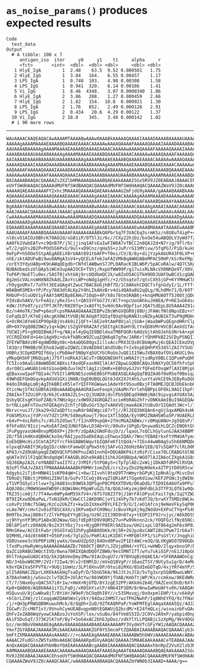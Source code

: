 # `as_noise_params()` produces expected results

    Code
      test_data
    Output
      # A tibble: 100 x 7
         antigen_iso  iter     y0     y1    t1     alpha     r
         <fct>       <int>  <dbl>  <dbl> <dbl>     <dbl> <dbl>
       1 HlyE_IgA        1  2.48    63.5  9.52 0.000581   1.75
       2 HlyE_IgG        1  3.04   164.   6.55 0.00457    1.17
       3 LPS_IgA         1  0.748  103.   4.98 0.00308    1.58
       4 LPS_IgG         1  0.941  320.   6.14 0.00166    1.41
       5 Vi_IgG          1  8.46  4348.   3.07 0.0000340  1.06
       6 HlyE_IgA        2  3.86   288.   1.27 0.000459   2.66
       7 HlyE_IgG        2  1.82   154.  10.8  0.000921   1.30
       8 LPS_IgA         2  1.76   852.   2.49 0.000126   2.91
       9 LPS_IgG         2  0.434   20.6  4.29 0.00122    1.37
      10 Vi_IgG          2 18.8    345.   3.48 0.000142   1.02
      # i 90 more rows

---

    WAoAAAACAAQEAQACAwAAAAMTAAAABwAAAw0AAABkAAAAAQAAAAIAAAADAAAABAAAAAUAAAAB
    AAAAAgAAAAMAAAAEAAAABQAAAAEAAAACAAAAAwAAAAQAAAAFAAAAAQAAAAIAAAADAAAABAAA
    AAUAAAABAAAAAgAAAAMAAAAEAAAABQAAAAEAAAACAAAAAwAAAAQAAAAFAAAAAQAAAAIAAAAD
    AAAABAAAAAUAAAABAAAAAgAAAAMAAAAEAAAABQAAAAEAAAACAAAAAwAAAAQAAAAFAAAAAQAA
    AAIAAAADAAAABAAAAAUAAAABAAAAAgAAAAMAAAAEAAAABQAAAAEAAAACAAAAAwAAAAQAAAAF
    AAAAAQAAAAIAAAADAAAABAAAAAUAAAABAAAAAgAAAAMAAAAEAAAABQAAAAEAAAACAAAAAwAA
    AAQAAAAFAAAAAQAAAAIAAAADAAAABAAAAAUAAAABAAAAAgAAAAMAAAAEAAAABQAAAAEAAAAC
    AAAAAwAAAAQAAAAFAAAAAQAAAAIAAAADAAAABAAAAAUAAAABAAAAAgAAAAMAAAAEAAAABQAA
    BAIAAAABAAQACQAAAAZsZXZlbHMAAAAQAAAABQAEAAkAAAAISGx5RV9JZ0EABAAJAAAACEhs
    eUVfSWdHAAQACQAAAAdMUFNfSWdBAAQACQAAAAdMUFNfSWdHAAQACQAAAAZWaV9JZ0cAAAQC
    AAAAAQAEAAkAAAAFY2xhc3MAAAAQAAAAAQAEAAkAAAAGZmFjdG9yAAAA/gAAAA0AAABkAAAA
    AQAAAAEAAAABAAAAAQAAAAEAAAACAAAAAgAAAAIAAAACAAAAAgAAAAMAAAADAAAAAwAAAAMA
    AAADAAAABAAAAAQAAAAEAAAABAAAAAQAAAAFAAAABQAAAAUAAAAFAAAABQAAAAYAAAAGAAAA
    BgAAAAYAAAAGAAAABwAAAAcAAAAHAAAABwAAAAcAAAAIAAAACAAAAAgAAAAIAAAACAAAAAkA
    AAAJAAAACQAAAAkAAAAJAAAACgAAAAoAAAAKAAAACgAAAAoAAAALAAAACwAAAAsAAAALAAAA
    CwAAAAwAAAAMAAAADAAAAAwAAAAMAAAADQAAAA0AAAANAAAADQAAAA0AAAAOAAAADgAAAA4A
    AAAOAAAADgAAAA8AAAAPAAAADwAAAA8AAAAPAAAAEAAAABAAAAAQAAAAEAAAABAAAAARAAAA
    EQAAABEAAAARAAAAEQAAABIAAAASAAAAEgAAABIAAAASAAAAEwAAABMAAAATAAAAEwAAABMA
    AAAUAAAAFAAAABQAAAAUAAAAFAAAAA4AAABkQAPbrSq7F3VACEq3srmKSz/n8U8uT4ipP+4Y
    nl0cvO1AIOz0BhrK70AO2d/xG81iP/0T5l3z/6c//CXy22hjDz/bxOe54uABQDLV3yWd7fZA
    AA0fk2VwbEATv+c9QnB7P/j5Cjjinq1AFsEaIwFIW0A7vTBCC2n8QAJZd+N7rig/9flr6slZ
    wT/2/qGYs2B2P+POdSS6PxU/9ul+vD9Cnz/qHa5S+zJuP/rG1SMYivw/5fqPG7/PiD/kukOp
    9eFpP+h5OOe5StpAEgADEiX0rUAAt891tbAFP+T0oi/CV/8/8y+dijYzpkAbUR43F0LVP+6N
    nhE/sktADUFwBi9wu0AMgA3sV4+yQCEL6febJaFAIVMkBqAWHUABeMPAC5RHP/kSrReFMpI/
    /orEY3YdyUABp+K9nAWqQEgdbrCNfdlAWBwnS7JPL0ARacK1BLW6P/5pACoRAlw/4Q7CSKgX
    NUBAUbedszUlQAp5iWCm3upAAIOCD+T5hj/RxpUfWW99P/g17uisRLNAcVX0NKQe9T/X0V/X
    ToP6P/NoETlu0ec/5AST0jxhtUAj9rcUQdbmQC2k/w8ZoO5ACGTkH9ODJUAFOwBCd1cgQABx
    8g2mScVALnsWHXN8ZkAdLZAvYcLWP+oNdg1gHfc/+2/U5sqtoT/qtcCXh5jGP+KYYMHwKTA/
    /h9ygoURxT/7ufht3EEaQAg4tZwuC7BAC6UGjhBf7D/1C8AKehCDQCTsfgnGdyI/1L/FTf+K
    W0ABmRSMEk+YP/Pcy78A3dtALKp2Y4hLIkAHzBrv4didQA9a8U2qQLg/9LhdMn71/D/69TfB
    RHbUP+5luUQV1yFAAY3AMIBp8EAHu71Oqb+4P/X8s76tm5RAB6j+knqHMUAOTf5J0OtjQDdU
    PZdsBxhAKV/SrFeASz/yReJS+cl+QAS5YFbG7JY/8lT+npcUoUAhkuJH8EA/P+RE3uGK4sc/
    4dW/JtPe0T/yzzTPfJKfP/R0Z0Tq+JxAOfYL5vHdc0Av9Qpf1urJQA7SdEpL8U5AAA4Z91rH
    Bz/n4HoTK/3mP+p6ezFcpsMAAAAOAAAAZEBPvZ8cWhGVQGR8j88UjJFAWcfNlONpsEBz+rS2
    CeFqQLD7/K7mEjdAcgKX0WJtVUBjNCAUq0f3QIqfQUqY6pRANJcoNZkyAUB1kT3uP9gMQHr9
    G+OcRHJAYe6SXP99pkBjVs4k9iIjQFt+l6E2e9tAmP8OjaljSUA+jWaabWPuQEqndHRrClpA
    dR+0X7VgQ0BZOW2y1q+kQH/iSZgVF6RAZAfz5DItgkCBaHYdLtYxQD8VMrHVCBlAeXdIfAvr
    7UCWIjPS+g9OQIBmAJf+g/NAjel4yDqIE0BDldoaTMBFQGRrbAOzUjtAhOJehb3NrkA+xpRw
    VCCRQIXHFd+G4n1AgH9i+dvkfkBRcW9ZCuqIQH6q87gfm/JARKrlYQhMPkBI2SCDyPSNQIIf
    ZFEYWTBAVz0F4g4WD0ByX8c+b4aQQG8OgxIillxAccPRX3CQs0CBkWpMuj6cQEAICEmzDVpA
    l03QrzfMH0Bz9CEho8JwQEuZQWZLC8VAED84lAhd5UBcf+Ix9spEQHhPX53dSlZAI7Y5UGly
    U0Bhz3COpKDPQIf6UyjcPbBAeF5N0pYq5UCYblRoUoJuQE1I15WuJVBAX0afOVi4KUCL9ngv
    yMkpQHSHFjM6QipAjJ75flnURkA3lACvTrOBQGNEUHfCsW9AIYjtsdRpV0BLC1QPvmPuQH93
    TC5Ico9AaGi08mW8D0CABXxifAodQFxasN9IlAlAYZ8pwLGQB0CAQoJbNXYyQC56fhfvSphA
    dvrO8CLwWUAb1n6tG1ooQHbZuvlHZtlAgIzjDmRx+EBhUyGJ2VrfQFeDfOsqWflAXI8Mjpkt
    qEBaxvwIpeFTQIa4cTV5ItlAMbNESzoUmEB6SFPoBEASQLKAgQqfBQZAd6f0eR5ef0Beiq22
    49WhQEFQm9GqvkpAXUd1GXi1N0B/OgE0UBQLQGt6JdX2XJtAhS/uxYtaVkCE9kJEByRuQGF3
    04doIRdApLmBjAgIhkBRIxR5leTrQIFFKGWaws1AdeY6t9Sou0BxjF7A0MEJQCBJDbEknbRA
    XticHwj5fkCGUBhA1KBoAAAADgAAAGRAIwoFeopkjUAaMn7VrlehQBPpLOF8kL9AGI1hpFsz
    Z0AIknT3ZUi0P/Q/KkJCvA9AJZLS+cQj3UAD8jdolPbSQBEqd90W8jNAC9ipvgsAYUAV3AZn
    QsbyQCEsgKYGoFZAB/k7NHz4gz/xdW9X24GRQAZlxcieRbRAG2hfrvDNKkAmIBuI9AGEQAA9
    brtNLLpAFnTUuzhFQEAqVvZchTjFQBuSGr53p7xAHXVQjmaeAUAJtU8uOrSIQAdtJWc+l/1A
    Nkrvc+usJT/3ka29+DZaQDftcxwRdr9AEWgci87rTj//Rl2EQ3bKQAn6+gUjSqxAMQk4sHU+
    FUASM5XsxjYdP/nV7dZt1FM/5d8myKowjT/9ov1Xfl5QQA/EyY0M2ZNAHSW5a5P/9UAERLE8
    +b4vP+4sLRdhs7c/4hJ5ZdSwcT/f1JnXR9vpQA+2fHcMGAZABWx/rz0MqUANU+Jg5Q8sP/li
    8fkFo8U/9Izzj+wXoEAf2mQJUNUfQAvLD3Ab+Vc/80uXvjUPgD/QnywaNihLQCZcENQhtGVA
    JFuPggvasUAH8nvpMD0XP+j29rP/zQpAA2GNdFdujD/z/lqaoL7sQCLhGylunGJAA34BBMYp
    2D/f56iH4Kn4QBHACkoSm/RAIjpoIbaDkEAqLcEhwoxIQAh/7WncYEBAErkxFtYM4UAfymx/
    EoEbQBHcHizICmtAIP2frcfkkUABWSWqvtbIQAFeKf1tQd4/+7IEn44wW0AgSs5h66NMQDAJ
    elpxqEhABIY3KyQgID/ckNntFamwQCqPbw5t6j5AFvG126UHz0AV1EB/Q7sSQAP7clRL00NA
    APA3/nZd9UAhpmgEIWQVQChPS0KPnuZAO1nnhQ+DQUABKP4itzRiP/Cise78LCRABGtUlNEa
    qUATe3V1lF2qQCNndqdqWlFAAGBL8Gha9kAB13ihkJGXQBUp4/WGO7lAJZA6oCZXgkA1G8x2
    SQJ6QAp2A2LroYNABD7aaIITCz/3YMIF/5tPQAyS+cTpTplAEc2xWij1DkADfdRPGlRVQAiJ
    N3sPlfhAJvZAX1fPNAAAAA4AAABkP0MHr1xmZUE/crs2xyZbsD9pN9ekx4ZTP1tD0SR5cwI/
    Adgybi2iTj8+HNW411sKP04qW+Ci+6w/IIvvhl9teD9T7nWmyrbGPyKjIpNnAlg/MivcDv8c
    TD9oDjTBBctjP0RHiZINVl0/GsPv7ICoQj8kvqZlQRiAP1TGgeKd1ow/KEF2PGNc3j8WINsM
    yT1VP3G5yCztlvw+7gJA883ncD9W5k3QPSgnP0CP8XXTDV0/OKaDdb/fID9I6A6Ufa9PPulD
    AQ0J08c/M0W9GmmFWD9Fc8QWiNHcP0pWFuGZLfA/QG6JnKyzmj8HFdbLb3TfP3LQT61w9Qc/
    TRZ35jcm8j7/7T44wv6WPyAmM55kfV4+/6TS7U8Z3T9jJ1WrFAlOPyuCFait7gk/Iq2YZWZz
    BT9IIKxw9D6aPwL/ToN1DkM/CHwCCl2AKD9RCjoY1J4VPy7b7sKdTJQ/brwXY75MDz8WLkwb
    coXvPz1hNc75GWg/KzCo2UkZfz+kw1bIXXmxP0YLFEZr9/U/I/eO1Afcnj9eNeVFkySqP0HA
    vLAe7WY/cHvt2vOidT8SC4XX/sIKPvmQxFCH9No/JcBvoYKpXj9qZNddU+EXPxCTYq+PS4U/
    BH9TbsJmaj8B8sT/ZlYkP0pEYYgBlbg/UzNl2II39D9n07xy+tEOP2IF9Jrujyc/A6kDDS5n
    uj9hYynYP3MiP1ABxOD2Waw/GUifdEpRtD9V9QR5Z7u+Pw99knnn2ck/YOQFGzlfNz85NCxs
    DBl8P1afczO0AQ0/Bs2X3tYDzj7ss+NjgQRfP0ERl9AIbzw/UH2ixpLlQT864g2mF6s9P0JS
    RMnSKew/ACCEtFwbrj9SG5YaQ32hPygDAB8ObKk/Hj5R+2UJpz8xCAWT28UJPwm7Irb6aTs/
    QIMH9L/4dz8t60BT+D5bPzn6/7glpZo/PmRlA1zK1D8lY+MFQ0lFP1/SiPsGYlY/JnqghiUx
    VD8Useee3cVbP0PiUNjywXo/GewUdZpSOj84Ond0Pav2P1Et4WCrm3Q/QLVKgWSO7D9OGDuP
    lfxdPuzHwRyWnyAAAAAOAAAAZD/7660CTjBKP/LJZUjqRN4/+VfCL+wHWD/2lqyxbnoSP/Dr
    QaZCibRABU3WQctIVD/0wna70RIXQAdDQOfZ8W0/9es5MNT1TT/wYu7ukiO1P/nE1J10pGQ/
    8hlTnkpwGUADC45Q/bk2QAVmxDmy2Mw/8IAcDugU7z/97BVUgBz6QAEIA/+5F6RAAWDnCg7S
    ND/3+bboW8CMP/2VIr72Iw4/9lv2rENMlD//mVeQ1BVgP/r16aoZTSY/9UtySu1grD/4eMqB
    k9xYQAIVa5FPVT8/+9UQj1UmHz/3LPl0XnvDP/Otoi8iMXU/8SdImGOTqD/4xjYRf4mYP/Sh
    plI5A6NACZEprLXK6kAGkHgTsaDyP/D/5bUG5KA/96JJtJsJlD/5vTg3xrp5QAMDwoLWNYJA
    A7DAxhmKbj/wSov2clvTQCD+JUlAtYw/86VWO0YjfUAB/KmbTtjWP/Ks/ccmkow/8KEdWRq6
    CT/7/SNxmbyvQAC5X7i0r1w/+HmX+NjUTD/8YJzgE32PP/AKkHn2b4E/9AZCenC0nD/6XfqI
    Kp0+QAB60/AQ8kNAA1iYILFq0j/xROShYielP/4N64IP3EM/8rNnwIwMeUAFtv0h/XA8QAVh
    HSQuvuU/8jCwWkw8jT/0YiHrJW9eP/bCOq0hI0Y//c535Mxvqj/0x0xpmlEHP/ts/s6k0yM/
    +blbrLZXWj/zlCoqqaWZQAWSWsCyVkY/94Oaz2HMST/wzTPH2NwhP/Iq0NhEYFQ/9z7FNaSi
    /j/+QH3pPRWGQBNKuwuhMck/8/QqDh+ZuD/9ZfKAQRPaP/YoWFMfEglAAqaXA6A5Qz/4dJZx
    IGCwP/ZccM0T1sY/9VnuhCymUEABvqpnN0tEQAWUjQ2bcdM/+E24fmQLxj/winainbFvQAcH
    QhFvIeZAB6WqVyowCkABzoJsYoXSP/lox/vSuBo/84fVm8S5ID/2C0Vv2A9xP/yabpid0npA
    AkiF5Du5qT/373K2lK7oP/By7+5oG4xAC2bhEJpDoz/zdkYlYLLPQABjLSzXpMg/9kV4DGLW
    bz//mn9BoV6WAAAEAgAAAv8AAAAQAAAABAAEAAkAAAAMY3VydmVfcGFyYW1zAAQACQAAAAZ0
    YmxfZGYABAAJAAAAA3RibAAEAAkAAAAKZGF0YS5mcmFtZQAABAIAAAABAAQACQAAAAlyb3cu
    bmFtZXMAAAANAAAAAoAAAAD///+cAAAEAgAAAAEABAAJAAAABW5hbWVzAAAAEAAAAAcABAAJ
    AAAAC2FudGlnZW5faXNvAAQACQAAAARpdGVyAAQACQAAAAJ5MAAEAAkAAAACeTEABAAJAAAA
    AnQxAAQACQAAAAVhbHBoYQAEAAkAAAABcgAABAIAAAABAAQACQAAAAxhbnRpZ2VuX2lzb3MA
    AAMNAAAABQAAAAEAAAACAAAAAwAAAAQAAAAFAAAEAgAAAf8AAAAQAAAABQAEAAkAAAAISGx5
    RV9JZ0EABAAJAAAACEhseUVfSWdHAAQACQAAAAdMUFNfSWdBAAQACQAAAAdMUFNfSWdHAAQA
    CQAAAAZWaV9JZ0cAAAQCAAAC/wAAABAAAAABAAQACQAAAAZmYWN0b3IAAAD+AAAA/g==


